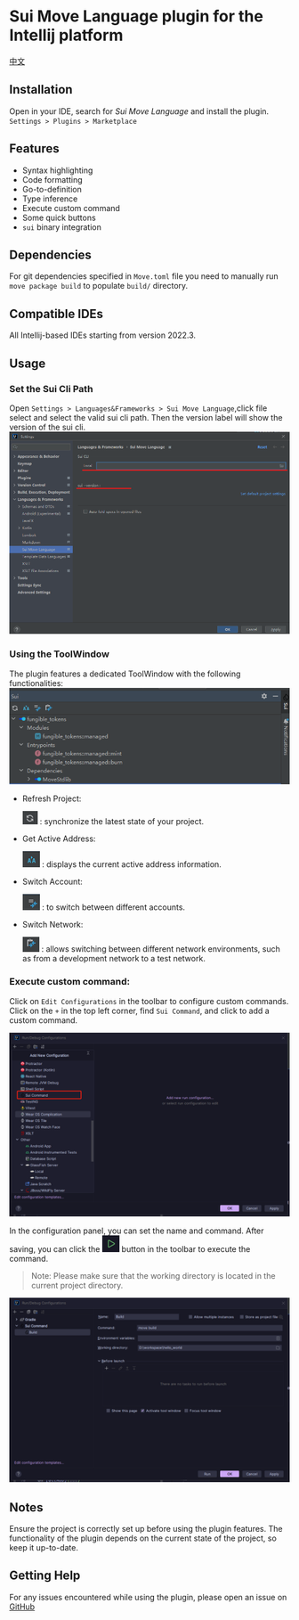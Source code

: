 # Sui Move Language plugin for the Intellij platform

[中文](./README.zh_CN.md)

## Installation

Open in your IDE, search for _Sui Move Language_ and install the plugin.
`Settings > Plugins > Marketplace`

## Features

* Syntax highlighting
* Code formatting
* Go-to-definition
* Type inference
* Execute custom command
* Some quick buttons
* `sui` binary integration

## Dependencies

For git dependencies specified in `Move.toml` file you need to manually run `move package build` to populate `build/`
directory.

## Compatible IDEs

All Intellij-based IDEs starting from version 2022.3.

## Usage

### Set the Sui Cli Path

Open `Settings > Languages&Frameworks > Sui Move Language`,click file select and select the valid sui cli path.
Then the version label will show the version of the sui cli.
![img.png](docs/static/select-sui-path.png)

### Using the ToolWindow

The plugin features a dedicated ToolWindow with the following functionalities:
![img.png](docs/static/init.png)

- Refresh Project:

  ![img.png](docs/static/img.png) : synchronize the latest state of your project.

- Get Active Address:

  ![img_1.png](docs/static/img_1.png) : displays the current active address information.

- Switch Account:

  ![img_2.png](docs/static/img_2.png) : to switch between different accounts.

- Switch Network:

  ![img_3.png](docs/static/img_3.png) : allows switching between different network environments, such as from a
  development network
  to a test network.

### Execute custom command:

Click on `Edit Configurations` in the toolbar to configure custom commands. Click on the `+` in the top left corner,
find `Sui Command`, and click to add a custom command.

![img.png](docs/static/add-configure.png)

In the configuration panel, you can set the name and command. After saving, you can click
the ![img_2.png](docs/static/run-button.png) button in the
toolbar to execute the command.

> Note: Please make sure that the working directory is located in the current project directory.

![img_1.png](docs/static/configure-panel.png)

## Notes

Ensure the project is correctly set up before using the plugin features.
The functionality of the plugin depends on the current state of the project, so keep it up-to-date.

## Getting Help

For any issues encountered while using the plugin, please open an issue
on [GitHub](http://github.com/moveFuns/intellij-move)

